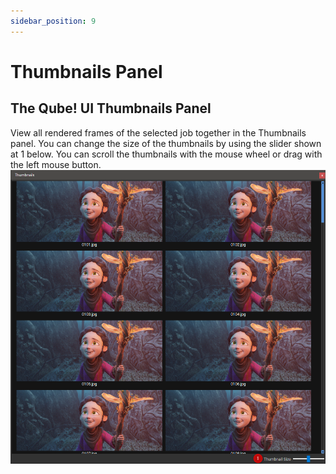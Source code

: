 ```yaml
---
sidebar_position: 9
---
```


# Thumbnails Panel

## The Qube! UI Thumbnails Panel

View all rendered frames of the selected job together in the Thumbnails
panel. You can change the size of the thumbnails by using the slider
shown at 1 below. You can scroll the thumbnails with the mouse wheel or
drag with the left mouse button.\
![image](img/57b24ddbab543971bdd75ade001c6fa022858f5a.png)
